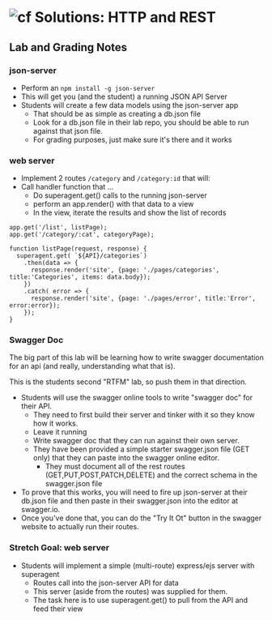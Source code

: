 ![cf](http://i.imgur.com/7v5ASc8.png) Solutions: HTTP and REST
==============================================================

## Lab and Grading Notes

### json-server
* Perform an `npm install -g json-server`
* This will get you (and the student) a running JSON API Server
* Students will create a few data models using the json-server app
  * That should be as simple as creating a db.json file
  * Look for a db.json file in their lab repo, you should be able to run against that json file.
  * For grading purposes, just make sure it's there and it works
  
### web server
* Implement 2 routes `/category` and `/category:id` that will:
* Call handler function that ...
  * Do superagent.get() calls to the running json-server
  * perform an app.render() with that data to a view
  * In the view, iterate the results and show the list of records 
  
```
app.get('/list', listPage);
app.get('/category/:cat', categoryPage);

function listPage(request, response) {
  superagent.get( `${API}/categories`)
    .then(data => {
      response.render('site', {page: './pages/categories', title:'Categories', items: data.body});
    })
    .catch( error => {
      response.render('site', {page: './pages/error', title:'Error', error:error});
    });
}

```

### Swagger Doc
The big part of this lab will be learning how to write swagger documentation for an api (and really, understanding what that is).

This is the students second "RTFM" lab, so push them in that direction.

* Students will use the swagger online tools to write "swagger doc" for their API.
  * They need to first build their server and tinker with it so they know how it works.
  * Leave it running
  * Write swagger doc that they can run against their own server.
  * They have been provided a simple starter swagger.json file (GET only) that they can paste into the swagger online editor.
    * They must document all of the rest routes (GET,PUT,POST,PATCH,DELETE) and the correct schema in the swagger.json file
* To prove that this works, you will need to fire up json-server at their db.json file and then paste in their swagger.json into the editor at swagger.io. 
 * Once you've done that, you can do the "Try It Ot" button in the swagger website to actually run their routes.
  
### Stretch Goal: web server
* Students will implement a simple (multi-route) express/ejs server with superagent
  * Routes call into the json-server API for data
  * This server (aside from the routes) was supplied for them.
  * The task here is to use superagent.get() to pull from the API and feed their view
